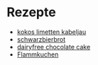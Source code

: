 # Rezepte
* [kokos limetten kabeljau](kokos_limetten_kabeljau.md)
* [schwarzbierbrot](schwarzbierbrot.md)
* [dairyfree chocolate cake](dairyfree_chocolate_cake.md)
* [Flammkuchen](flammkuchen.md)
